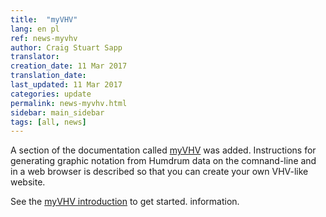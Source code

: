 ```yaml
---
title:  "myVHV"
lang: en pl
ref: news-myvhv
author: Craig Stuart Sapp
translator: 
creation_date: 11 Mar 2017
translation_date: 
last_updated: 11 Mar 2017
categories: update
permalink: news-myvhv.html
sidebar: main_sidebar
tags: [all, news]
---
```


A section of the documentation called [myVHV](/myvhv/introduction) was 
added.  Instructions for generating graphic notation from Humdrum data
on the comnand-line and in a web browser is described so that you can
create your own VHV-like website.

See the [myVHV introduction](/myvhv/introduction) to get started.
information.

